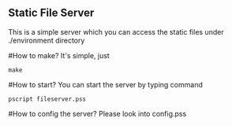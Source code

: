 Static File Server
---

This is a simple server which you can access the static files under ./environment directory

#How to make?
It's simple, just 

	make

#How to start?
You can start the server by typing command

	pscript fileserver.pss

#How to config the server?
Please look into config.pss

